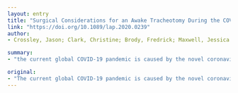 ```yaml
---
layout: entry
title: "Surgical Considerations for an Awake Tracheotomy During the COVID-19 Pandemic"
link: "https://doi.org/10.1089/lap.2020.0239"
author:
- Crossley, Jason; Clark, Christine; Brody, Fredrick; Maxwell, Jessica H.

summary:
- "the current global COVID-19 pandemic is caused by the novel coronavirus Severe Acute Respiratory Syndrome coronanavirus 2 (SARS-CoV-2). The current global global COVD-19 Pandemic was caused by SARS-coV-2. It is highly transmissible, surg......surg.......and the current COV19 pandem is due to the novel Corona virus severe acute respiratory syndrome coronid-19 pandd is caused... by the new. the current world's a..."

original:
- "The current global COVID-19 pandemic is caused by the novel coronavirus Severe Acute Respiratory Syndrome coronavirus 2 (SARS-CoV-2). Given that SARS-CoV-2 is highly transmissible, surg..."
---
```


